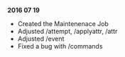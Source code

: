**2016 07 19**
- Created the Maintenenace Job
- Adjusted /attempt, /applyattr, /attr
- Adjusted /event
- Fixed a bug with /commands
